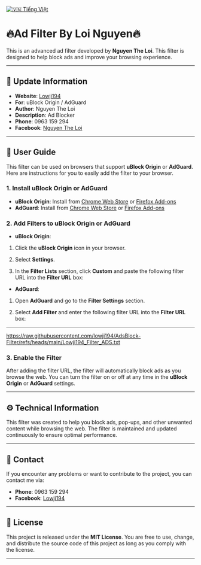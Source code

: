 [![🇻🇳 Tiếng Việt](https://img.shields.io/badge/Ngôn_ngữ-Tiếng_Việt-red?style=for-the-badge&logo=Google%20Translate)](README.md)
# **🔥Ad Filter By Loi Nguyen🔥**

This is an advanced ad filter developed by **Nguyen The Loi**. This filter is designed to help block ads and improve your browsing experience.

---

## 📅 **Update Information**

- **Website**: [Lowji194](https://lowji194.github.io)
- **For**: uBlock Origin / AdGuard
- **Author**: Nguyen The Loi
- **Description**: Ad Blocker
- **Phone**: 0963 159 294
- **Facebook**: [Nguyen The Loi](https://www.facebook.com/Lowji194/)

---

## 🚀 **User Guide**

This filter can be used on browsers that support **uBlock Origin** or **AdGuard**. Here are instructions for you to easily add the filter to your browser.

### 1. **Install uBlock Origin or AdGuard**

- **uBlock Origin**: Install from [Chrome Web Store](https://chromewebstore.google.com/detail/ublock-origin/cjpalhdlnbpafiamejdnhcphjbkeiagm) or [Firefox Add-ons](https://addons.mozilla.org/firefox/addon/ublock-origin/)
- **AdGuard**: Install from [Chrome Web Store](https://chromewebstore.google.com/detail/adguard-adblocker/bgnkhhnnamicmpeenaelnjfhikgbkllg) or [Firefox Add-ons](https://addons.mozilla.org/firefox/addon/adguard-adblocker/)

### 2. **Add Filters to uBlock Origin or AdGuard**

- **uBlock Origin**:
1. Click the **uBlock Origin** icon in your browser.

2. Select **Settings**.

3. In the **Filter Lists** section, click **Custom** and paste the following filter URL into the **Filter URL** box:

- **AdGuard**:

1. Open **AdGuard** and go to the **Filter Settings** section.

2. Select **Add Filter** and enter the following filter URL into the **Filter URL** box:
---
https://raw.githubusercontent.com/lowji194/AdsBlock-Filter/refs/heads/main/Lowji194_Filter_ADS.txt

### 3. **Enable the Filter**

After adding the filter URL, the filter will automatically block ads as you browse the web. You can turn the filter on or off at any time in the **uBlock Origin** or **AdGuard** settings.

---

## ⚙️ **Technical Information**

This filter was created to help you block ads, pop-ups, and other unwanted content while browsing the web. The filter is maintained and updated continuously to ensure optimal performance.

---

## 📌 **Contact**

If you encounter any problems or want to contribute to the project, you can contact me via:

- **Phone**: 0963 159 294
- **Facebook**: [Lowji194](https://www.facebook.com/Lowji194/)

---

## 📜 **License**

This project is released under the **MIT License**. You are free to use, change, and distribute the source code of this project as long as you comply with the license.

---
